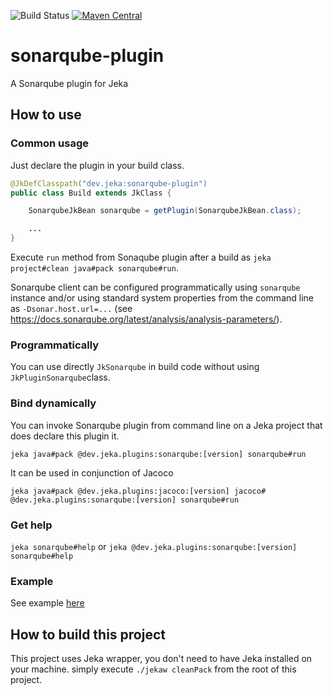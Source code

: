 ![Build Status](https://github.com/jerkar/sonarqube-plugin/actions/workflows/push-master.yml/badge.svg)
[![Maven Central](https://img.shields.io/maven-central/v/dev.jeka/sonarqube-plugin.svg?label=Maven%20Central)](https://search.maven.org/search?q=g:%22dev.jeka22%20AND%20a:%22springboot-plugin%22)

# sonarqube-plugin

A Sonarqube plugin for Jeka

## How to use
 
### Common usage

Just declare the plugin in your build class.

```java
@JkDefClasspath("dev.jeka:sonarqube-plugin")
public class Build extends JkClass {

    SonarqubeJkBean sonarqube = getPlugin(SonarqubeJkBean.class);

    ...
}
```
Execute `run` method from Sonaqube plugin after a build as `jeka project#clean java#pack sonarqube#run`.

Sonarqube client can be configured programmatically using `sonarqube` instance and/or 
using standard system properties from the command line as `-Dsonar.host.url=...` (see https://docs.sonarqube.org/latest/analysis/analysis-parameters/).

### Programmatically

You can use directly `JkSonarqube` in build code without using `JkPluginSonarqube`class.

### Bind dynamically

You can invoke Sonarqube plugin from command line on a Jeka project that does declare this plugin it.

`jeka java#pack @dev.jeka.plugins:sonarqube:[version] sonarqube#run`

It can be used in conjunction of Jacoco 

`jeka java#pack @dev.jeka.plugins:jacoco:[version] jacoco# @dev.jeka.plugins:sonarqube:[version] sonarqube#run`

### Get help

`jeka sonarqube#help` or `jeka @dev.jeka.plugins:sonarqube:[version] sonarqube#help`

### Example

See example [here](dev.jeka.plugins.sonarqube-sample)


## How to build this project

This project uses Jeka wrapper, you don't need to have Jeka installed on your machine. simply execute `./jekaw cleanPack`
from the root of this project.
